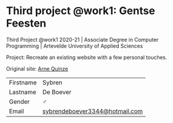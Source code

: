 # Third project @work1: Gentse Feesten

Third Project @work1 2020-21 | Associate Degree in Computer Programming | Artevelde University of Applied Sciences

Project: Recreate an existing website with a few personal touches.

Original site: [Arne Quinze](https://www.arnequinze.com/) 


|           |                                |
| --------- | ------------------------------ |
| Firstname | Sybren                         |
| Lastname  | De Boever                      |
| Gender    | :male_sign:                    |
| Email     | sybrendeboever3344@hotmail.com |